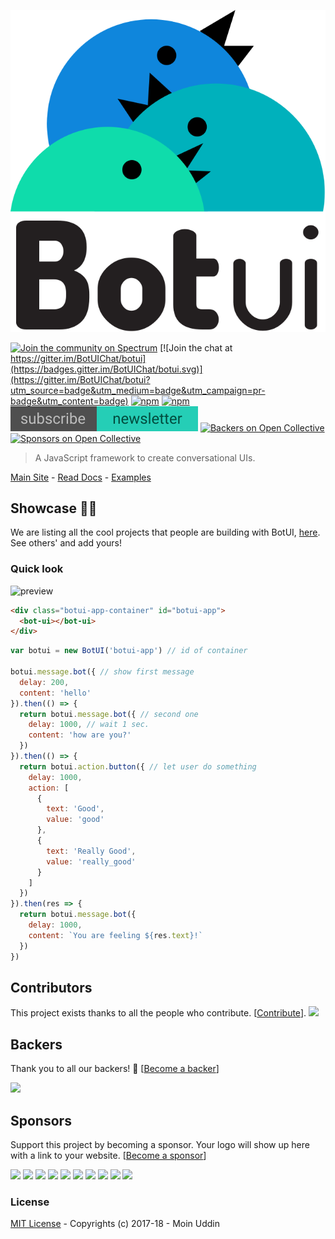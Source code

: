 ![logo](logo.svg)

[![Join the community on Spectrum](https://withspectrum.github.io/badge/badge.svg)](https://spectrum.chat/botui)
[![Join the chat at https://gitter.im/BotUIChat/botui](https://badges.gitter.im/BotUIChat/botui.svg)](https://gitter.im/BotUIChat/botui?utm_source=badge&utm_medium=badge&utm_campaign=pr-badge&utm_content=badge) [![npm](https://img.shields.io/npm/v/botui.svg?style=flat-square)](https://www.npmjs.com/package/botui) [![npm](https://img.shields.io/npm/dm/botui.svg?style=flat-square)](https://www.npmjs.com/package/botui) [![newsletter](newsletter.svg)](https://tinyletter.com/moinhq)
[![Backers on Open Collective](https://opencollective.com/botui/backers/badge.svg)](#backers) [![Sponsors on Open Collective](https://opencollective.com/botui/sponsors/badge.svg)](#sponsors)

> A JavaScript framework to create conversational UIs.


[Main Site](https://botui.org) - [Read Docs](https://docs.botui.org) - [Examples](https://github.com/moinism/botui-examples)

## Showcase 🎇✨

We are listing all the cool projects that people are building with BotUI, [here](https://github.com/botui/botui/blob/master/Showcase.md). See others' and add yours!

### Quick look

![preview](preview.png)

```html
<div class="botui-app-container" id="botui-app">
  <bot-ui></bot-ui>
</div>
```

```javascript
var botui = new BotUI('botui-app') // id of container

botui.message.bot({ // show first message
  delay: 200,
  content: 'hello'
}).then(() => {
  return botui.message.bot({ // second one
    delay: 1000, // wait 1 sec.
    content: 'how are you?'
  })
}).then(() => {
  return botui.action.button({ // let user do something
    delay: 1000,
    action: [
      {
        text: 'Good',
        value: 'good'
      },
      {
        text: 'Really Good',
        value: 'really_good'
      }
    ]
  })
}).then(res => {
  return botui.message.bot({
    delay: 1000,
    content: `You are feeling ${res.text}!`
  })
})
```


## Contributors

This project exists thanks to all the people who contribute. [[Contribute](CONTRIBUTING.md)].
<a href="https://github.com/botui/botui/graphs/contributors"><img src="https://opencollective.com/botui/contributors.svg?width=890&button=false" /></a>


## Backers

Thank you to all our backers! 🙏 [[Become a backer](https://opencollective.com/botui#backer)]

<a href="https://opencollective.com/botui#backers" target="_blank"><img src="https://opencollective.com/botui/backers.svg?width=890"></a>


## Sponsors

Support this project by becoming a sponsor. Your logo will show up here with a link to your website. [[Become a sponsor](https://opencollective.com/botui#sponsor)]

<a href="https://opencollective.com/botui/sponsor/0/website" target="_blank"><img src="https://opencollective.com/botui/sponsor/0/avatar.svg"></a>
<a href="https://opencollective.com/botui/sponsor/1/website" target="_blank"><img src="https://opencollective.com/botui/sponsor/1/avatar.svg"></a>
<a href="https://opencollective.com/botui/sponsor/2/website" target="_blank"><img src="https://opencollective.com/botui/sponsor/2/avatar.svg"></a>
<a href="https://opencollective.com/botui/sponsor/3/website" target="_blank"><img src="https://opencollective.com/botui/sponsor/3/avatar.svg"></a>
<a href="https://opencollective.com/botui/sponsor/4/website" target="_blank"><img src="https://opencollective.com/botui/sponsor/4/avatar.svg"></a>
<a href="https://opencollective.com/botui/sponsor/5/website" target="_blank"><img src="https://opencollective.com/botui/sponsor/5/avatar.svg"></a>
<a href="https://opencollective.com/botui/sponsor/6/website" target="_blank"><img src="https://opencollective.com/botui/sponsor/6/avatar.svg"></a>
<a href="https://opencollective.com/botui/sponsor/7/website" target="_blank"><img src="https://opencollective.com/botui/sponsor/7/avatar.svg"></a>
<a href="https://opencollective.com/botui/sponsor/8/website" target="_blank"><img src="https://opencollective.com/botui/sponsor/8/avatar.svg"></a>
<a href="https://opencollective.com/botui/sponsor/9/website" target="_blank"><img src="https://opencollective.com/botui/sponsor/9/avatar.svg"></a>



### License

[MIT License](https://github.com/moinism/botui/blob/master/LICENSE) - Copyrights (c) 2017-18 - Moin Uddin
